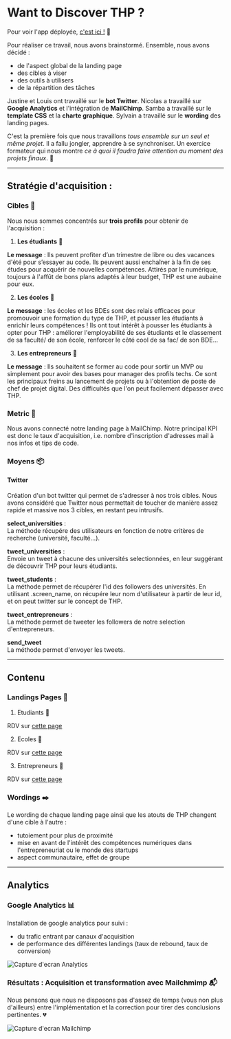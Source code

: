 # Want to Discover THP ?

Pour voir l'app déployée, [c'est ici !](www.discover-thp.herokuapp.com/) :raised_hands:

Pour réaliser ce travail, nous avons brainstormé. Ensemble, nous avons décidé :
* de l'aspect global de la landing page
* des cibles à viser
* des outils à utilisers
* de la répartition des tâches

Justine et Louis ont travaillé sur le __bot Twitter__.
Nicolas a travaillé sur __Google Analytics__ et l'intégration de __MailChimp__.
Samba a travaillé sur le __template CSS__ et la __charte graphique__.
Sylvain a travaillé sur le __wording__ des landing pages.

C'est la première fois que nous travaillons _tous ensemble sur un seul et même projet_. Il a fallu jongler, apprendre à se synchroniser. Un exercice formateur qui nous montre _ce à quoi il faudra faire attention au moment des projets finaux_. :pray:

---

## Stratégie d'acquisition :

### Cibles :dart:

Nous nous sommes concentrés sur __trois profils__ pour obtenir de l'acquisition :

1. __Les étudiants__ :school_satchel:

**Le message** : Ils peuvent profiter d’un trimestre de libre ou des vacances d'été pour s’essayer au code. Ils peuvent aussi enchaîner à la fin de ses études pour acquérir de nouvelles compétences. Attirés par le numérique, toujours à l'affût de bons plans adaptés à leur budget, THP est une aubaine pour eux.

2. __Les écoles__ :school:

**Le message** : les écoles et les BDEs sont des relais efficaces pour promouvoir une formation du type de THP, et pousser les étudiants à enrichir leurs compétences ! Ils ont tout intérêt à pousser les étudiants à opter pour THP : améliorer l'employabilité de ses étudiants et le classement de sa faculté/ de son école, renforcer le côté cool de sa fac/ de son BDE...

3. __Les entrepreneurs__ :necktie:

**Le message** : Ils souhaitent se former au code pour sortir un MVP ou simplement pour avoir des bases pour manager des profils techs. Ce sont les principaux freins au lancement de projets ou à l'obtention de poste de chef de projet digital. Des difficultés que l'on peut facilement dépasser avec THP.

### Metric :straight_ruler:

Nous avons connecté notre landing page à MailChimp. Notre principal KPI est donc le taux d'acquisition, i.e. nombre d'inscription d'adresses mail à nos infos et tips de code.

### Moyens :package:

#### Twitter
Création d'un bot twitter qui permet de s'adresser à nos trois cibles. Nous avons considéré que Twitter nous permettait de toucher de manière assez rapide et massive nos 3 cibles, en restant peu intrusifs.

**select_universities** : <br>
La méthode récupére des utilisateurs en fonction de notre critères de recherche (université, faculté...).

**tweet_universities** : <br>
Envoie un tweet à chacune des universités selectionnées, en leur suggérant de découvrir THP pour leurs étudiants.

**tweet_students** : <br>
La méthode permet de récupérer l'id des followers des universités. En utilisant .screen_name, on récupére leur nom d'utilisateur à partir de leur id, et on peut twitter sur le concept de THP.

**tweet_entrepreneurs** : <br>
La méthode permet de tweeter les followers de notre selection d'entrepreneurs.

**send_tweet** <br>
La méthode permet d'envoyer les tweets.

---

## Contenu

### Landings Pages :rocket:

1. Etudiants :school_satchel:

RDV sur [cette page](www.discover-thp.herokuapp.com/etudiants)

2. Ecoles :school:

RDV sur [cette page](www.discover-thp.herokuapp.com/ecoles)

3. Entrepreneurs :necktie:

RDV sur [cette page](www.discover-thp.herokuapp.com/entrepreneurs)

### Wordings :black_nib:

Le wording de chaque landing page ainsi que les atouts de THP changent d'une cible à l'autre :
* tutoiement pour plus de proximité
* mise en avant de l'intérêt des compétences numériques dans l'entrepreneuriat ou le monde des startups
* aspect communautaire, effet de groupe

---

## Analytics

### Google Analytics :bar_chart:

Installation de google analytics pour suivi :
* du trafic entrant par canaux d'acquisition
* de performance des différentes landings (taux de rebound, taux de conversion)

![Capture d'ecran Analytics](analytics.png)

### Résultats : Acquisition et transformation avec Mailchmimp :mailbox_with_mail:

Nous pensons que nous ne disposons pas d'assez de temps (vous non plus d'ailleurs) entre l'implémentation et la correction pour tirer des conclusions pertinentes. :broken_heart:

![Capture d'ecran Mailchimp](/screenshots/mailchimp.png)

